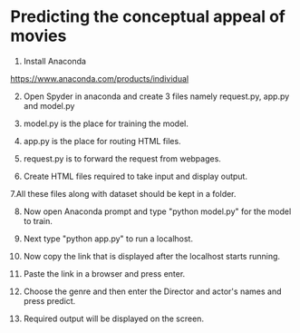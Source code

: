 # Predicting the conceptual appeal of movies

1. Install Anaconda 

https://www.anaconda.com/products/individual

2. Open Spyder in anaconda and create 3 files namely request.py, app.py and model.py

3. model.py is the place for training the model.

4. app.py is the place for routing HTML files.

5. request.py is to forward the request from webpages.

6. Create HTML files required to take input and display output.

7.All these files along with dataset should be kept in a folder.

8. Now open Anaconda prompt and type "python model.py" for the model to train.

9. Next type "python app.py" to run a localhost.

10. Now copy the link that is displayed after the localhost starts running.

11. Paste the link in a browser and press enter.

12. Choose the genre and then enter the Director and actor's names and press predict.

13. Required output will be displayed on the screen.
 
